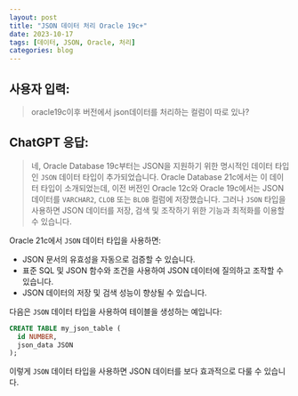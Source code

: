 ```yaml
---
layout: post
title: "JSON 데이터 처리 Oracle 19c+"
date: 2023-10-17
tags: [데이터, JSON, Oracle, 처리]
categories: blog
---
```


## 사용자 입력:
> oracle19c이후 버전에서 json데이터를 처리하는 컬럼이 따로 있나?

## ChatGPT 응답:
> 네, Oracle Database 19c부터는 JSON을 지원하기 위한 명시적인 데이터 타입인 `JSON` 데이터 타입이 추가되었습니다. Oracle Database 21c에서는 이 데이터 타입이 소개되었는데, 이전 버전인 Oracle 12c와 Oracle 19c에서는 JSON 데이터를 `VARCHAR2`, `CLOB` 또는 `BLOB` 컬럼에 저장했습니다. 그러나 `JSON` 타입을 사용하면 JSON 데이터를 저장, 검색 및 조작하기 위한 기능과 최적화를 이용할 수 있습니다.

Oracle 21c에서 `JSON` 데이터 타입을 사용하면:
- JSON 문서의 유효성을 자동으로 검증할 수 있습니다.
- 표준 SQL 및 JSON 함수와 조건을 사용하여 JSON 데이터에 질의하고 조작할 수 있습니다.
- JSON 데이터의 저장 및 검색 성능이 향상될 수 있습니다.

다음은 `JSON` 데이터 타입을 사용하여 테이블을 생성하는 예입니다:

```sql
CREATE TABLE my_json_table (
  id NUMBER,
  json_data JSON
);
```

이렇게 `JSON` 데이터 타입을 사용하면 JSON 데이터를 보다 효과적으로 다룰 수 있습니다.

